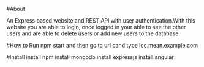 #About

  An Express based website and REST API with user authentication.With this website you are able to login, 
  once logged in your able to see the other users and are able to delete users or add new users to the database.




#How to Run
npm start
and then go to url cand type loc.mean.example.com





#Install
install npm
install mongodb
install expressjs
install angular





























